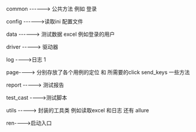 
common ------> 公共方法 例如 登录

config ------>读取ini 配置文件

data ------> 测试数据 excel 例如登录的用户

driver -----> 驱动器

log ---->日志     1

page----> 分别存放了各个用例的定位 和 所需要的click   send_keys 一些方法

report -----> 测试报告

test_cast ---->测试脚本

utils  -----> 封装的工具类 例如读取excel  和日志   还有 allure

ren---->启动入口
